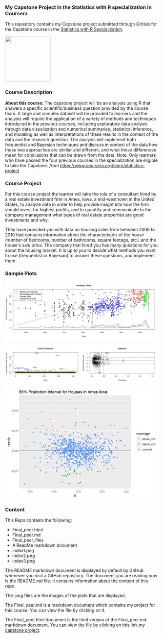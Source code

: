 ### My Capstone Project in the Statistics with R specialization in Coursera

This repository contains my Capstone project submitted through GitHub for the Capstone course in the [Statistics with R Specialization]("https://www.coursera.org/specializations/statistics").

[<img src="https://coursera-course-photos.s3.amazonaws.com/bb/dac0c0f81711e5b1f52f7ce5c8ca33/composite.v2a.png" width="150" height="150" align="center">](https://d3njjcbhbojbot.cloudfront.net/api/utilities/v1/imageproxy/)

### Course Description

**About this course:** The capstone project will be an analysis using R that answers a specific scientific/business question provided by the course team. A large and complex dataset will be provided to learners and the analysis will require the application of a variety of methods and techniques introduced in the previous courses, including exploratory data analysis through data visualization and numerical summaries, statistical inference, and modeling as well as interpretations of these results in the context of the data and the research question. The analysis will implement both frequentist and Bayesian techniques and discuss in context of the data how these two approaches are similar and different, and what these differences mean for conclusions that can be drawn from the data. Note: Only learners who have passed the four previous courses in the specialization are eligible to take the Capstone. *from* https://www.coursera.org/learn/statistics-project

### Course Project

For this course project the learner will take the role of a consultant hired by a real estate investment firm in Ames, Iowa, a mid-west town in the United States, to analyze data in order to help provide insight into how the firm should invest for highest profits, and to quantify and communicate to the company management what types of real estate properties are good investments and why. 

They have provided you with data on housing sales from between 2006 to 2010 that contains information about the characteristics of the house (number of bedrooms, number of bathrooms, square footage, etc.) and the house's sale price. The company that hired you has many questions for you about the housing market. It is up to you to decide what methods you want to use (frequentist or Bayesian) to answer these questions, and implement them.

### Sample Plots

![House Prices Across the Years](index1.png)

![Finding outliers](index2.png)

![Prediction Intervals](index3.png)


### Content 

This Repo contains the following:

- Final_peer.html 
- Final_peer.md 
- Final_peer_files
- A ReadMe markdown document
- index1.png 
- index2.png
- index3.png


The README markdown document is displayed by default by GitHub whenever you visit a GitHub repository. The document you are reading now is the README.md file. It contains information about the content of this repo.

The .png files are the images of the plots that are displayed.

The Final_peer.md is a markdown document which contains my project for this course. You can view the file by clicking on it.

The Final_peer.html document is the html version of the Final_peer.md markdown document. You can view the file by clicking on this link [my capstone project](https://htmlpreview.github.io/?https://github.com/DocOfi/Statistics-with-R/Course5/Final_peer.html).

 


